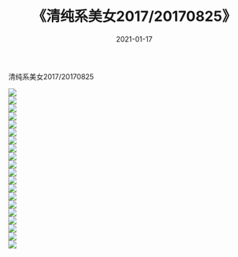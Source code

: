 ﻿---
layout: post
title:  《清纯系美女2017/20170825》
date:   2021-01-17
img: http://img.660000.xyz/Sharelink/清纯系美女/2017/20170825/000.jpg
categories: [美女, 清纯, 唯美]
---

清纯系美女2017/20170825

 ![](http://img.660000.xyz/Sharelink/清纯系美女/2017/20170825/001.png) <br>![](http://img.660000.xyz/Sharelink/清纯系美女/2017/20170825/002.png) <br>![](http://img.660000.xyz/Sharelink/清纯系美女/2017/20170825/003.png) <br>![](http://img.660000.xyz/Sharelink/清纯系美女/2017/20170825/004.png) <br>![](http://img.660000.xyz/Sharelink/清纯系美女/2017/20170825/005.png) <br>![](http://img.660000.xyz/Sharelink/清纯系美女/2017/20170825/006.png) <br>![](http://img.660000.xyz/Sharelink/清纯系美女/2017/20170825/007.png) <br>![](http://img.660000.xyz/Sharelink/清纯系美女/2017/20170825/008.png) <br>![](http://img.660000.xyz/Sharelink/清纯系美女/2017/20170825/009.png) <br>![](http://img.660000.xyz/Sharelink/清纯系美女/2017/20170825/010.png) <br>![](http://img.660000.xyz/Sharelink/清纯系美女/2017/20170825/011.png) <br>![](http://img.660000.xyz/Sharelink/清纯系美女/2017/20170825/012.png) <br>![](http://img.660000.xyz/Sharelink/清纯系美女/2017/20170825/013.png) <br>![](http://img.660000.xyz/Sharelink/清纯系美女/2017/20170825/014.png) <br>![](http://img.660000.xyz/Sharelink/清纯系美女/2017/20170825/015.png) <br>![](http://img.660000.xyz/Sharelink/清纯系美女/2017/20170825/016.png) <br>![](http://img.660000.xyz/Sharelink/清纯系美女/2017/20170825/017.png) <br>![](http://img.660000.xyz/Sharelink/清纯系美女/2017/20170825/018.png) <br>![](http://img.660000.xyz/Sharelink/清纯系美女/2017/20170825/019.png) <br>![](http://img.660000.xyz/Sharelink/清纯系美女/2017/20170825/020.png) <br>